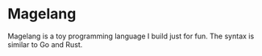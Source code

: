 # Magelang

Magelang is a toy programming language I build just for fun.
The syntax is similar to Go and Rust.
